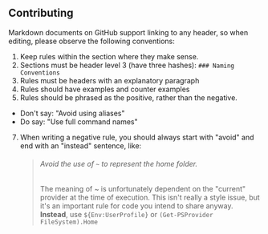## Contributing

Markdown documents on GitHub support linking to any header, so when editing, please observe the following conventions:

1. Keep rules within the section where they make sense.
2. Sections must be header level 3 (have three hashes): `### Naming Conventions`
3. Rules must be headers with an explanatory paragraph
5. Rules should have examples and counter examples
6. Rules should be phrased as the positive, rather than the negative.
  * Don't say: "Avoid using aliases"
  * Do say: "Use full command names"
7. When writing a negative rule, you should always start with "avoid" and end with an "instead" sentence, like: <blockquote><h6>Avoid the use of `~` to represent the home folder.</h6><p>The meaning of ~ is unfortunately dependent on the "current" provider at the time of execution. This isn't really a style issue, but it's an important rule for code you intend to share anyway. <strong>Instead</strong>, use `${Env:UserProfile}` or `(Get-PSProvider FileSystem).Home`</p></blockquote>

